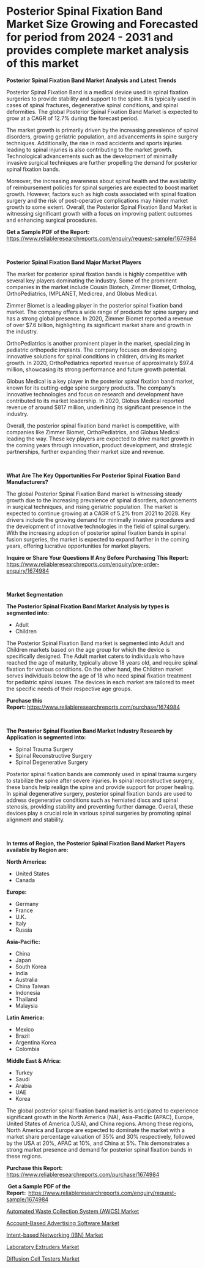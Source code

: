 <p><h1>Posterior Spinal Fixation Band Market Size Growing and Forecasted for period from 2024 - 2031 and provides complete market analysis of this market</h1></p><p><strong>Posterior Spinal Fixation Band Market Analysis and Latest Trends</strong></p>
<p><p>Posterior Spinal Fixation Band is a medical device used in spinal fixation surgeries to provide stability and support to the spine. It is typically used in cases of spinal fractures, degenerative spinal conditions, and spinal deformities. The global Posterior Spinal Fixation Band Market is expected to grow at a CAGR of 12.7% during the forecast period.</p><p>The market growth is primarily driven by the increasing prevalence of spinal disorders, growing geriatric population, and advancements in spine surgery techniques. Additionally, the rise in road accidents and sports injuries leading to spinal injuries is also contributing to the market growth. Technological advancements such as the development of minimally invasive surgical techniques are further propelling the demand for posterior spinal fixation bands.</p><p>Moreover, the increasing awareness about spinal health and the availability of reimbursement policies for spinal surgeries are expected to boost market growth. However, factors such as high costs associated with spinal fixation surgery and the risk of post-operative complications may hinder market growth to some extent. Overall, the Posterior Spinal Fixation Band Market is witnessing significant growth with a focus on improving patient outcomes and enhancing surgical procedures.</p></p>
<p><strong>Get a Sample PDF of the Report:&nbsp;</strong> <a href="https://www.reliableresearchreports.com/enquiry/request-sample/1674984">https://www.reliableresearchreports.com/enquiry/request-sample/1674984</a></p>
<p>&nbsp;</p>
<p><strong>Posterior Spinal Fixation Band Major Market Players</strong></p>
<p><p>The market for posterior spinal fixation bands is highly competitive with several key players dominating the industry. Some of the prominent companies in the market include Cousin Biotech, Zimmer Biomet, Ortholog, OrthoPediatrics, IMPLANET, Medicrea, and Globus Medical.</p><p>Zimmer Biomet is a leading player in the posterior spinal fixation band market. The company offers a wide range of products for spine surgery and has a strong global presence. In 2020, Zimmer Biomet reported a revenue of over $7.6 billion, highlighting its significant market share and growth in the industry.</p><p>OrthoPediatrics is another prominent player in the market, specializing in pediatric orthopedic implants. The company focuses on developing innovative solutions for spinal conditions in children, driving its market growth. In 2020, OrthoPediatrics reported revenue of approximately $97.4 million, showcasing its strong performance and future growth potential.</p><p>Globus Medical is a key player in the posterior spinal fixation band market, known for its cutting-edge spine surgery products. The company's innovative technologies and focus on research and development have contributed to its market leadership. In 2020, Globus Medical reported revenue of around $817 million, underlining its significant presence in the industry.</p><p>Overall, the posterior spinal fixation band market is competitive, with companies like Zimmer Biomet, OrthoPediatrics, and Globus Medical leading the way. These key players are expected to drive market growth in the coming years through innovation, product development, and strategic partnerships, further expanding their market size and revenue.</p></p>
<p>&nbsp;</p>
<p><strong>What Are The Key Opportunities For Posterior Spinal Fixation Band Manufacturers?</strong></p>
<p><p>The global Posterior Spinal Fixation Band market is witnessing steady growth due to the increasing prevalence of spinal disorders, advancements in surgical techniques, and rising geriatric population. The market is expected to continue growing at a CAGR of 5.2% from 2021 to 2028. Key drivers include the growing demand for minimally invasive procedures and the development of innovative technologies in the field of spinal surgery. With the increasing adoption of posterior spinal fixation bands in spinal fusion surgeries, the market is expected to expand further in the coming years, offering lucrative opportunities for market players.</p></p>
<p><strong>Inquire or Share Your Questions If Any Before Purchasing This Report:</strong> <a href="https://www.reliableresearchreports.com/enquiry/pre-order-enquiry/1674984">https://www.reliableresearchreports.com/enquiry/pre-order-enquiry/1674984</a></p>
<p>&nbsp;</p>
<p><strong>Market Segmentation</strong></p>
<p><strong>The Posterior Spinal Fixation Band Market Analysis by types is segmented into:</strong></p>
<p><ul><li>Adult</li><li>Children</li></ul></p>
<p><p>The Posterior Spinal Fixation Band market is segmented into Adult and Children markets based on the age group for which the device is specifically designed. The Adult market caters to individuals who have reached the age of maturity, typically above 18 years old, and require spinal fixation for various conditions. On the other hand, the Children market serves individuals below the age of 18 who need spinal fixation treatment for pediatric spinal issues. The devices in each market are tailored to meet the specific needs of their respective age groups.</p></p>
<p><strong>Purchase this Report:&nbsp;</strong><a href="https://www.reliableresearchreports.com/purchase/1674984">https://www.reliableresearchreports.com/purchase/1674984</a></p>
<p>&nbsp;</p>
<p><strong>The Posterior Spinal Fixation Band Market Industry Research by Application is segmented into:</strong></p>
<p><ul><li>Spinal Trauma Surgery</li><li>Spinal Reconstructive Surgery</li><li>Spinal Degenerative Surgery</li></ul></p>
<p><p>Posterior spinal fixation bands are commonly used in spinal trauma surgery to stabilize the spine after severe injuries. In spinal reconstructive surgery, these bands help realign the spine and provide support for proper healing. In spinal degenerative surgery, posterior spinal fixation bands are used to address degenerative conditions such as herniated discs and spinal stenosis, providing stability and preventing further damage. Overall, these devices play a crucial role in various spinal surgeries by promoting spinal alignment and stability.</p></p>
<p>&nbsp;</p>
<p><strong>In terms of Region, the Posterior Spinal Fixation Band Market Players available by Region are:</strong></p>
<p>
    <p> <strong> North America: </strong>
        <ul>
            <li>United States</li>
            <li>Canada</li>
        </ul>
        </p> 
    <p> <strong> Europe: </strong>
        <ul>
            <li>Germany</li>
            <li>France</li>
            <li>U.K.</li>
            <li>Italy</li>
            <li>Russia</li>
        </ul>
        </p> 
    <p> <strong> Asia-Pacific: </strong>
        <ul>
            <li>China</li>
            <li>Japan</li>
            <li>South Korea</li>
            <li>India</li>
            <li>Australia</li>
            <li>China Taiwan</li>
            <li>Indonesia</li>
            <li>Thailand</li>
            <li>Malaysia</li>
        </ul>
        </p> 
    <p> <strong> Latin America: </strong>
        <ul>
            <li>Mexico</li>
            <li>Brazil</li>
            <li>Argentina Korea</li>
            <li>Colombia</li>
        </ul>
        </p> 
    <p> <strong> Middle East & Africa: </strong>
        <ul>
            <li>Turkey</li>
            <li>Saudi</li>
            <li>Arabia</li>
            <li>UAE</li>
            <li>Korea</li>
        </ul>
    </p>
    </p>
<p><p>The global posterior spinal fixation band market is anticipated to experience significant growth in the North America (NA), Asia-Pacific (APAC), Europe, United States of America (USA), and China regions. Among these regions, North America and Europe are expected to dominate the market with a market share percentage valuation of 35% and 30% respectively, followed by the USA at 20%, APAC at 10%, and China at 5%. This demonstrates a strong market presence and demand for posterior spinal fixation bands in these regions.</p></p>
<p><strong>Purchase this Report: </strong><a href="https://www.reliableresearchreports.com/purchase/1674984">https://www.reliableresearchreports.com/purchase/1674984</a></p>
<p>&nbsp;<strong>Get a Sample PDF of the Report:&nbsp;&nbsp;</strong><a href="https://www.reliableresearchreports.com/enquiry/request-sample/1674984">https://www.reliableresearchreports.com/enquiry/request-sample/1674984</a></p>
<p><strong></strong></p>
<p><p><a href="https://medium.com/@trevawisozk_19409/automated-waste-collection-system-awcs-market-analysis-its-cagr-market-segmentation-and-global-dcc8dfc75bd4">Automated Waste Collection System (AWCS) Market</a></p><p><a href="https://medium.com/@trevawisozk_19409/decoding-account-based-advertising-software-market-metrics-market-share-trends-and-growth-b9fde73547ec">Account-Based Advertising Software Market</a></p><p><a href="https://medium.com/@avacampbell767/intent-based-networking-ibn-market-analysis-its-cagr-market-segmentation-and-global-industry-8d47f17303a3">Intent-based Networking (IBN) Market</a></p><p><a href="https://github.com/Krish2023na/Market-Research-Report-List-3/blob/main/laboratory-extruders-market.md">Laboratory Extruders Market</a></p><p><a href="https://github.com/bmorecock/Market-Research-Report-List-2/blob/main/diffusion-cell-testers-market.md">Diffusion Cell Testers Market</a></p></p>